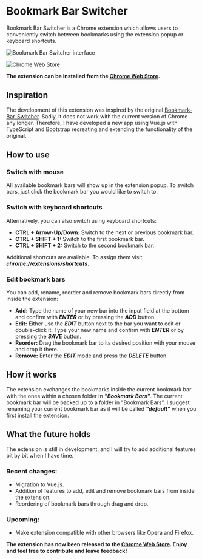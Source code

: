 # Bookmark Bar Switcher

Bookmark Bar Switcher is a Chrome extension which allows users to conveniently switch between bookmarks using the
extension popup or keyboard shortcuts.

![Bookmark Bar Switcher interface](https://user-images.githubusercontent.com/93288603/230776334-b1ea8670-0f11-4c13-b87c-4fdbe125ee14.png)

![Chrome Web Store](https://user-images.githubusercontent.com/93288603/230715576-77cafdcb-9f4e-465d-8c81-cfb305068946.png)

**The extension can be installed from
the [Chrome Web Store](https://chrome.google.com/webstore/detail/bookmark-bar-switcher/ogcdabloogpipelcphkhajkaneclpnlk).**

## Inspiration

The development of this extension was inspired by the
original [Bookmark-Bar-Switcher](https://github.com/zoeesilcock/Bookmark-Bar-Switcher). Sadly, it does not work with the
current version of Chrome any longer. Therefore, I have developed a new app using Vue.js with TypeScript and Bootstrap
recreating and extending the functionality of the original.

## How to use

### Switch with mouse

All available bookmark bars will show up in the extension popup.
To switch bars, just click the bookmark bar you would
like to switch to.

### Switch with keyboard shortcuts

Alternatively, you can also switch using keyboard shortcuts:

* **CTRL + Arrow-Up/Down:** Switch to the next or previous bookmark bar.
* **CTRL + SHIFT + 1:** Switch to the first bookmark bar.
* **CTRL + SHIFT + 2:** Switch to the second bookmark bar.

Additional shortcuts are available. To assign them visit ***chrome://extensions/shortcuts***.

### Edit bookmark bars

You can add, rename, reorder and remove bookmark bars directly from inside the extension:

* **Add:** Type the name of your new bar into the input field at the bottom and confirm with ***ENTER*** or by pressing
  the ***ADD*** button.
* **Edit:** Either use the ***EDIT*** button next to the bar you want to edit or double-click it. Type your new name and
  confirm with ***ENTER*** or by pressing the ***SAVE*** button.
* **Reorder:** Drag the bookmark bar to its desired position with your mouse and drop it there.
* **Remove:** Enter the ***EDIT*** mode and press the ***DELETE*** button.

## How it works

The extension exchanges the bookmarks inside the current bookmark bar with the ones within a chosen folder in
***"Bookmark Bars"***.
The current bookmark bar will be backed up to a folder in "Bookmark Bars".
I suggest renaming your current
bookmark bar as it will be called ***"default"*** when you first install the extension.

## What the future holds

The extension is still in development, and I will try to add additional features bit by bit when I have time.

### Recent changes:

* Migration to Vue.js.
* Addition of features to add, edit and remove bookmark bars from inside the extension.
* Reordering of bookmark bars through drag and drop.

### Upcoming:
* Make extension compatible with other browsers like Opera and Firefox.

**The extension has now been released to
the [Chrome Web Store](https://chrome.google.com/webstore/detail/bookmark-bar-switcher/ogcdabloogpipelcphkhajkaneclpnlk).
Enjoy and feel free to contribute and leave feedback!**

